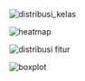 ![distribusi_kelas](https://github.com/user-attachments/assets/f5d0d7f1-b1a2-40db-b453-81439a342979)

![heatmap](https://github.com/user-attachments/assets/46721b09-60d2-4564-ab28-cf4449ea30bb)

![distribusi fitur](https://github.com/user-attachments/assets/ea68dbb9-3822-4b90-ae2a-8a23664152c2)

![boxplot](https://github.com/user-attachments/assets/f3a1b863-0c38-4ff0-bd01-8b08c4d15fa4)
